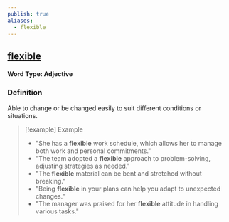 ```yaml
---
publish: true
aliases:
  - flexible
---
```


## [flexible](https://dictionary.cambridge.org/dictionary/english/flexible)
#### Word Type: Adjective

### Definition
Able to change or be changed easily to suit different conditions or situations.

> [!example] Example
> 
> - "She has a **flexible** work schedule, which allows her to manage both work and personal commitments."
> - "The team adopted a **flexible** approach to problem-solving, adjusting strategies as needed."
> - "The **flexible** material can be bent and stretched without breaking."
> - "Being **flexible** in your plans can help you adapt to unexpected changes."
> - "The manager was praised for her **flexible** attitude in handling various tasks."